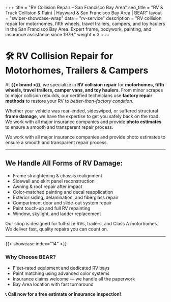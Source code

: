 +++
title = "RV Collision Repair – San Francisco Bay Area"
seo_title = "RV & Truck Collision & Paint | Hayward & San Francisco Bay Area | BEAR"
layout = "swiper-showcase-wrap"
data = "rv-service"
description = "RV collision repair for motorhomes, fifth wheels, travel trailers, campers, and toy haulers in the San Francisco Bay Area. Expert frame, bodywork, painting, and insurance assistance since 1979."
weight = 3
+++

# 🛠️ RV Collision Repair for Motorhomes, Trailers & Campers

At **{{< brand >}}**, we specialize in **RV collision repair** for 
**motorhomes, fifth wheels, travel trailers, camper vans, and toy haulers**. 
From minor scrapes to major collision rebuilds, our certified technicians 
use **factory repair methods** to restore your RV to *better-than-factory condition*.  

Whether your vehicle was rear-ended, sideswiped, or suffered structural 
**frame damage**, we have the expertise to get you safely back on the road.  
We work with all major insurance companies and provide **photo estimates** 
to ensure a smooth and transparent repair process.

We work with all major insurance companies and provide photo estimates to ensure a smooth and transparent repair process.

---

## We Handle All Forms of RV Damage:

- Frame straightening & chassis realignment  
- Sidewall and skirt panel reconstruction  
- Awning & roof repair after impact  
- Color-matched painting and decal reapplication  
- Exterior siding, delamination, and fiberglass repair  
- Compartment door and slide-out system repair  
- Paint touch-up and full RV repainting  
- Window, skylight, and ladder replacement  

Our shop is designed for full-size RVs, trailers, and Class A motorhomes. We deliver fast, quality repairs you can count on.

---


{{< showcase index="14" >}}



### Why Choose BEAR?

- Fleet-rated equipment and dedicated RV bays  
- Paint matching using advanced color systems  
- Insurance claims welcome — we handle all the paperwork  
- Bay Area location with fast turnaround

**📞 Call now for a free estimate or insurance inspection!**

